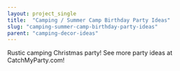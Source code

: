 ```yaml
---
layout: project_single
title:  "Camping / Summer Camp Birthday Party Ideas"
slug: "camping-summer-camp-birthday-party-ideas"
parent: "camping-decor-ideas"
---
```

Rustic camping Christmas party! See more party ideas at CatchMyParty.com!